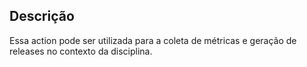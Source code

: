 ## Descrição

Essa action pode ser utilizada para a coleta de métricas e geração de releases no contexto da disciplina.
